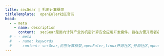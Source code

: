 ```yaml
---
title: secGear | 机密计算框架
titleTemplate:  openEuler社区官网
head:
  - - meta
    - name: description
      content:  secGear是面向计算产业的机密计算安全应用开发套件，旨在方便开发者在不同的硬件设备上提供统一开发框架，让用户不感知底层各种机密计算架构和接口的差异，目前secGear支持Intel SGX硬件和ARM Trustzone(安全os支持iTrustee)。想要了解更多信息，欢迎访问openEuler官网。
  # - - meta
  #   - name: keywords
  #     content: secGear,机密计算框架,openEuler,linux开源社区,开源社区,openEuler社区官网
---
```


<script setup lang="ts">
  import TheSecGear from "@/views/minisite/secgear/TheSecGear.vue"
</script>

<TheSecGear />
